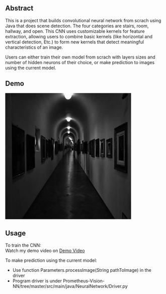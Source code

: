 ## Abstract
This is a project that builds convolutional neural network from scrach using Java that does scene detection. The four categories are stairs, room, hallway, and open. This CNN uses customizable kernels for feature extraction, allowing users to combine basic kernels (like horizontal and vertical detection, Etc.) to form new kernels that detect meaningful characteristics of an image.  
  
Users can either train their own model from scrach with layers sizes and number of hidden neurons of their choice, or make prediction to images using the current model.

## Demo
![original](https://github.com/GrayardET/Prometheus-Vision-NN/blob/master/DemoImage/original.jpg)
## Usage
To train the CNN:  
Watch my demo video on [Demo Video](https://www.youtube.com/watch?v=hOvhwzl06vo)  
  
    
To make prediction using the current model:  
* Use function Parameters.processImage(String pathToImage) in the driver  
* Program driver is under Prometheus-Vision-NN/tree/master/src/main/java/NeuralNetwork/Driver.py  